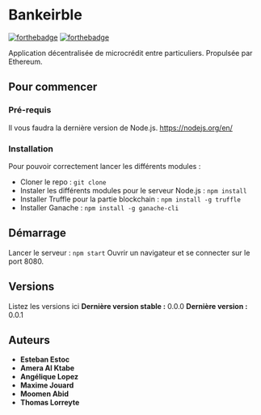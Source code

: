 # Bankeirble

[![forthebadge](http://forthebadge.com/images/badges/built-with-love.svg)]()
[![forthebadge](https://forthebadge.com/images/badges/gluten-free.svg)]()

Application décentralisée de microcrédit entre particuliers. Propulsée par Ethereum.

## Pour commencer

### Pré-requis
Il vous faudra la dernière version de Node.js.
https://nodejs.org/en/

### Installation

Pour pouvoir correctement lancer les différents modules :

* Cloner le repo :
``git clone``
* Instaler les différents modules pour le serveur Node.js :
``npm install``
* Installer Truffle pour la partie blockchain :
``npm install -g truffle``
* Installer Ganache :
``npm install -g ganache-cli``


## Démarrage

Lancer le serveur :
``npm start``
Ouvrir un navigateur et se connecter sur le port 8080.


## Versions
Listez les versions ici
**Dernière version stable :** 0.0.0
**Dernière version :** 0.0.1


## Auteurs
* **Esteban Estoc**
* **Amera Al Ktabe**
* **Angélique Lopez**
* **Maxime Jouard**
* **Moomen Abid**
* **Thomas Lorreyte**
